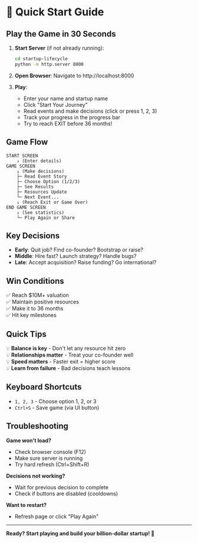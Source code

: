 # 🚀 Quick Start Guide

## Play the Game in 30 Seconds

1. **Start Server** (if not already running):
   ```bash
   cd startup-lifecycle
   python -m http.server 8000
   ```

2. **Open Browser**:
   Navigate to http://localhost:8000

3. **Play**:
   - Enter your name and startup name
   - Click "Start Your Journey"
   - Read events and make decisions (click or press 1, 2, 3)
   - Track your progress in the progress bar
   - Try to reach EXIT before 36 months!

## Game Flow

```
START SCREEN
    ↓ (Enter details)
GAME SCREEN
    ↓ (Make decisions)
    ├─ Read Event Story
    ├─ Choose Option (1/2/3)
    ├─ See Results
    ├─ Resources Update
    └─ Next Event...
    ↓ (Reach Exit or Game Over)
END GAME SCREEN
    ↓ (See statistics)
    └─ Play Again or Share
```

## Key Decisions

- **Early**: Quit job? Find co-founder? Bootstrap or raise?
- **Middle**: Hire fast? Launch strategy? Handle bugs?
- **Late**: Accept acquisition? Raise funding? Go international?

## Win Conditions

✅ Reach $10M+ valuation  
✅ Maintain positive resources  
✅ Make it to 36 months  
✅ Hit key milestones  

## Quick Tips

💡 **Balance is key** - Don't let any resource hit zero  
💡 **Relationships matter** - Treat your co-founder well  
💡 **Speed matters** - Faster exit = higher score  
💡 **Learn from failure** - Bad decisions teach lessons  

## Keyboard Shortcuts

- `1, 2, 3` - Choose option 1, 2, or 3
- `Ctrl+S` - Save game (via UI button)

## Troubleshooting

**Game won't load?**
- Check browser console (F12)
- Make sure server is running
- Try hard refresh (Ctrl+Shift+R)

**Decisions not working?**
- Wait for previous decision to complete
- Check if buttons are disabled (cooldowns)

**Want to restart?**
- Refresh page or click "Play Again"

---

**Ready? Start playing and build your billion-dollar startup! 🚀**

